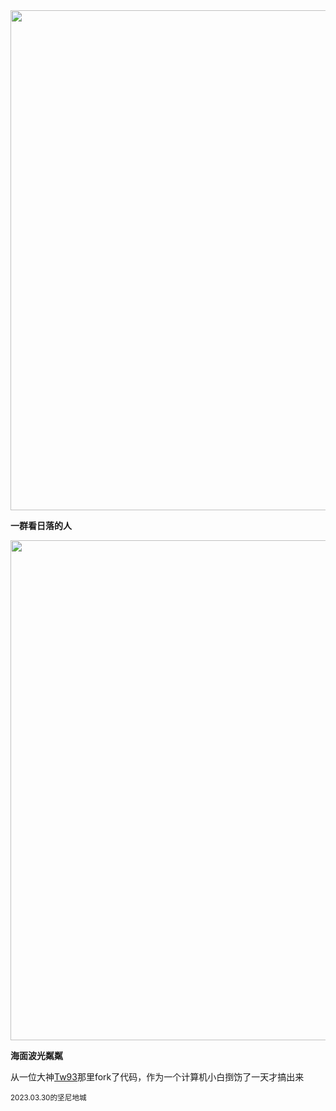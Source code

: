 <img src="https://cdn.jsdelivr.net/gh/lifeiny/imageField/kennedytown1_2.JPG" width="800" />

**一群看日落的人**

<img src="https://cdn.jsdelivr.net/gh/lifeiny/imageField/kennedytown1_1.JPG" width="800" />

**海面波光粼粼**

从一位大神[Tw93](https://github.com/tw93/weekly)那里fork了代码，作为一个计算机小白捯饬了一天才搞出来

<small>2023.03.30的坚尼地城</small> 
